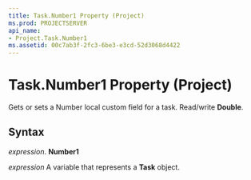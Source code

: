 ```yaml
---
title: Task.Number1 Property (Project)
ms.prod: PROJECTSERVER
api_name:
- Project.Task.Number1
ms.assetid: 00c7ab3f-2fc3-6be3-e3cd-52d3068d4422
---
```



# Task.Number1 Property (Project)

Gets or sets a Number local custom field for a task. Read/write  **Double**.


## Syntax

 _expression_. **Number1**

 _expression_ A variable that represents a **Task** object.


